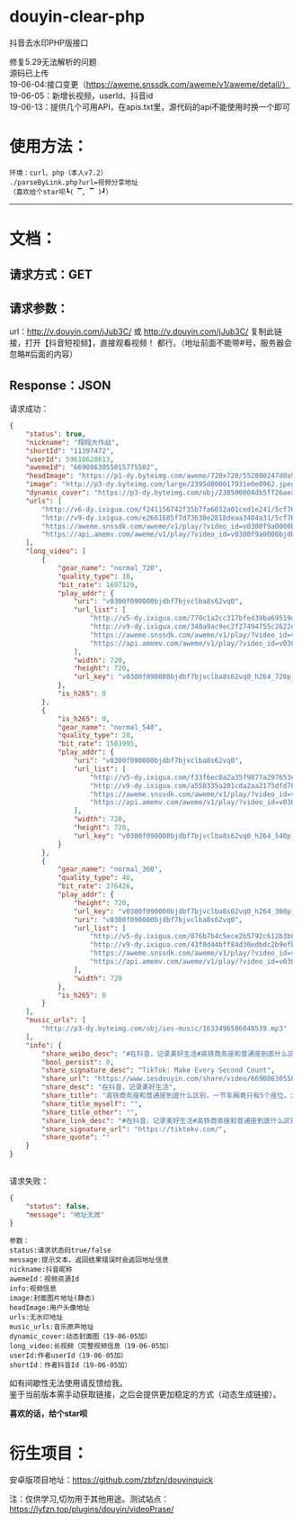 # douyin-clear-php
抖音去水印PHP版接口  

修复5.29无法解析的问题  
源码已上传  
19-06-04:接口变更（https://aweme.snssdk.com/aweme/v1/aweme/detail/）  
19-06-05：新增长视频，userId、抖音id  
19-06-13：提供几个可用API，在apis.txt里，源代码的api不能使用时换一个即可  

使用方法：  
==
    环境：curl、php（本人v7.2）
    ./parseByLink.php?url=视频分享地址
    （喜欢给个star呗┗( ▔, ▔ )┛）
 ********
 文档： 
 ==
  请求方式：GET  
  --
  请求参数：  
  --
  url：http://v.douyin.com/jJub3C/ 或 http://v.douyin.com/jJub3C/ 复制此链接，打开【抖音短视频】，直接观看视频！
都行。（地址前面不能带\#号，服务器会忽略\#后面的内容）  

  Response：JSON  
  --
请求成功：
````json
{
	"status": true,
	"nickname": "翔翔大作战",
	"shortId": "11397472",
	"userId": 59618628613,
	"awemeId": "6690863055015775502",
	"headImage": "https://p1-dy.byteimg.com/aweme/720x720/552800247d0a9e145b74.jpeg",
	"image": "http://p3-dy.byteimg.com/large/2395d000017931e0e0962.jpeg",
	"dynamic_cover": "https://p3-dy.byteimg.com/obj/238500004db5ff26aea6a",
	"urls": [
		"http://v6-dy.ixigua.com/f241156742f35b7fa6032a01ced1e241/5cf76908/video/m/220c37bbfd63b114b48a33ec7fe99ff4cab116210f630000aa53aeba0895/?rc=amhpeWp0dW1lbTMzZGkzM0ApQHRAb0RIMzwzNzYzNDc1Nzg5PDNAKXUpQGczdSlAZjN2KUBmaHV5cTFmc2hoZGY7NEBiaWVoNDNuZGFfLS02LTBzczVvI28jNDM2LjItLi0tLS0uLS0uL2k6YjBwIzphLXEjOmAwbyNwYmZyaF4ranQ6Iy8uXg%3D%3D",
		"http://v9-dy.ixigua.com/e2661685f7d73630e2818deaa3404a31/5cf76908/video/m/220c37bbfd63b114b48a33ec7fe99ff4cab116210f630000aa53aeba0895/",
		"https://aweme.snssdk.com/aweme/v1/play/?video_id=v0300f9a0000bjdbgjqr6q7gkvhfleeg&line=0&ratio=540p&media_type=4&vr_type=0&improve_bitrate=0",
		"https://api.amemv.com/aweme/v1/play/?video_id=v0300f9a0000bjdbgjqr6q7gkvhfleeg&line=1&ratio=540p&media_type=4&vr_type=0&improve_bitrate=0"
	],
	"long_video": [
		{
			"gear_name": "normal_720",
			"quality_type": 10,
			"bit_rate": 1697129,
			"play_addr": {
				"uri": "v0300f090000bjdbf7bjvclba8s62vq0",
				"url_list": [
					"http://v5-dy.ixigua.com/770c1a2cc317bfed39ba69519d4bb15f/5cf76a18/video/m/220f78f17639c464b24900c30f7f77fbb6311620e43c000056cfc17f4827/?rc=M3k5O2VmbTplbTMzPGkzM0ApQHRAb0RIMzwzNzYzNDc1Nzg5PDNAKXUpQGczdSlAZjN2KUBmaHV5cTFmc2hoZGY7NEBuL3BeaXNfY2FfLS0tLTBzczVvI28jNDM2LjItLi0tLS0uLS0uL2k6YjBwIzphLXEjOmAtbyNwYmZyaF4ranQ6Iy8uXg%3D%3D",
					"http://v9-dy.ixigua.com/340a9ac9ec2f27494755c2622e732e9b/5cf76a18/video/m/220f78f17639c464b24900c30f7f77fbb6311620e43c000056cfc17f4827/",
					"https://aweme.snssdk.com/aweme/v1/play/?video_id=v0300f090000bjdbf7bjvclba8s62vq0&line=0&ratio=720p&media_type=4&vr_type=0&improve_bitrate=0",
					"https://api.amemv.com/aweme/v1/play/?video_id=v0300f090000bjdbf7bjvclba8s62vq0&line=1&ratio=720p&media_type=4&vr_type=0&improve_bitrate=0"
				],
				"width": 720,
				"height": 720,
				"url_key": "v0300f090000bjdbf7bjvclba8s62vq0_h264_720p_1697129"
			},
			"is_h265": 0
		},
		{
			"is_h265": 0,
			"gear_name": "normal_540",
			"quality_type": 20,
			"bit_rate": 1503995,
			"play_addr": {
				"uri": "v0300f090000bjdbf7bjvclba8s62vq0",
				"url_list": [
					"http://v5-dy.ixigua.com/f33f6ec0a2a35f9877a297653e0cca38/5cf76a18/video/m/220477b41d319374f16ae3f3a60861490c911620dd33000097146d7159d2/?rc=M3k5O2VmbTplbTMzPGkzM0ApQHRAb0RIMzwzNzYzNDc1Nzg5PDNAKXUpQGczdSlAZjN2KUBmaHV5cTFmc2hoZGY7NEBuL3BeaXNfY2FfLS0tLTBzczVvI28jNDM2LjItLi0tLS0uLS0uL2k6YjBwIzphLXEjOmAtbyNwYmZyaF4ranQ6Iy8uXg%3D%3D",
					"http://v9-dy.ixigua.com/a550335a201cda2aa2175dfd708dfcd5/5cf76a18/video/m/220477b41d319374f16ae3f3a60861490c911620dd33000097146d7159d2/",
					"https://aweme.snssdk.com/aweme/v1/play/?video_id=v0300f090000bjdbf7bjvclba8s62vq0&line=0&ratio=540p&media_type=4&vr_type=0&improve_bitrate=0",
					"https://api.amemv.com/aweme/v1/play/?video_id=v0300f090000bjdbf7bjvclba8s62vq0&line=1&ratio=540p&media_type=4&vr_type=0&improve_bitrate=0"
				],
				"width": 720,
				"height": 720,
				"url_key": "v0300f090000bjdbf7bjvclba8s62vq0_h264_540p_1503995"
			}
		},
		{
			"gear_name": "normal_360",
			"quality_type": 40,
			"bit_rate": 376426,
			"play_addr": {
				"height": 720,
				"url_key": "v0300f090000bjdbf7bjvclba8s62vq0_h264_360p_376426",
				"uri": "v0300f090000bjdbf7bjvclba8s62vq0",
				"url_list": [
					"http://v5-dy.ixigua.com/076b7b4c5ece2b5792c612b3b0fb6569/5cf76a18/video/m/22044ef5d82c05446f488d4e6e2bc399f1e116210b63000033af3f0b1ce9/?rc=M3k5O2VmbTplbTMzPGkzM0ApQHRAb0RIMzwzNzYzNDc1Nzg5PDNAKXUpQGczdSlAZjN2KUBmaHV5cTFmc2hoZGY7NEBuL3BeaXNfY2FfLS0tLTBzczVvI28jNDM2LjItLi0tLS0uLS0uL2k6Yi5wIzphLXEjOmAtbyNwYmZyaF4ranQ6Iy8uXg%3D%3D",
					"http://v9-dy.ixigua.com/43f0d44bff84d30edbdc2b9efb2bb614/5cf76a18/video/m/22044ef5d82c05446f488d4e6e2bc399f1e116210b63000033af3f0b1ce9/",
					"https://aweme.snssdk.com/aweme/v1/play/?video_id=v0300f090000bjdbf7bjvclba8s62vq0&line=0&ratio=360p&media_type=4&vr_type=0&improve_bitrate=0",
					"https://api.amemv.com/aweme/v1/play/?video_id=v0300f090000bjdbf7bjvclba8s62vq0&line=1&ratio=360p&media_type=4&vr_type=0&improve_bitrate=0"
				],
				"width": 720
			},
			"is_h265": 0
		}
	],
	"music_urls": [
		"http://p3-dy.byteimg.com/obj/ies-music/1633496586048539.mp3"
	],
	"info": {
		"share_weibo_desc": "#在抖音，记录美好生活#高铁商务座和普通座到底什么区别，一节车厢竟只有5个座位，太爽#vlog美食记 #抖音玩乐攻略 ",
		"bool_persist": 0,
		"share_signature_desc": "TikTok: Make Every Second Count",
		"share_url": "https://www.iesdouyin.com/share/video/6690863055015775502/?region=CN&mid=6690707475848809230&u_code=hgd1c58i&titleType=title",
		"share_desc": "在抖音，记录美好生活",
		"share_title": "高铁商务座和普通座到底什么区别，一节车厢竟只有5个座位，太爽#vlog美食记 #抖音玩乐攻略 ",
		"share_title_myself": "",
		"share_title_other": "",
		"share_link_desc": "#在抖音，记录美好生活#高铁商务座和普通座到底什么区别，一节车厢竟只有5个座位，太爽#vlog美食记 #抖音玩乐攻略 %s 复制此链接，打开【抖音短视频】，直接观看视频！",
		"share_signature_url": "https://tiktokv.com/",
		"share_quote": ""
	}
}
      
````
请求失败：
````json
{
    "status": false,
    "message": "地址无效"
}
````

    参数：
    status:请求状态码true/false  
    message:提示文本，返回结果错误时会返回地址信息  
    nickname:抖音昵称  
    awemeId：视频资源Id
    info:视频信息 
    image:封面图片地址(静态)
    headImage:用户头像地址  
    urls:无水印地址  
    music_urls:音乐原声地址 
    dynamic_cover:动态封面图（19-06-05加）  
    long_video:长视频（完整视频信息（19-06-05加）  
    userId:作者userId（19-06-05加）  
    shortId：作者抖音Id（19-06-05加）  
    
    
   如有间歇性无法使用请反馈给我。    
   鉴于当前版本需手动获取链接，之后会提供更加稳定的方式（动态生成链接）。    

**喜欢的话，给个star呗**

衍生项目：  
==
安卓版项目地址：https://github.com/zbfzn/douyinquick  


<font>注：仅供学习,切勿用于其他用途。</font>测试站点：https://lyfzn.top/plugins/douyin/videoPrase/
